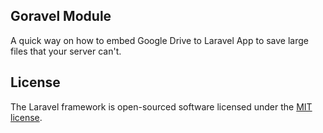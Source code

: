 ## Goravel Module

A quick way on how to embed Google Drive to Laravel App to save large files that your server can't.


## License

The Laravel framework is open-sourced software licensed under the [MIT license](https://opensource.org/licenses/MIT).
